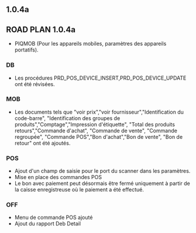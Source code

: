 ## 1.0.4a
## ROAD PLAN 1.0.4a
- PIQMOB (Pour les appareils mobiles, paramètres des appareils portatifs).
### DB
- Les procédures PRD_POS_DEVICE_INSERT,PRD_POS_DEVICE_UPDATE ont été révisées.
### MOB
- Les documents tels que "voir prix","voir fournisseur","Identification du code-barre", "Identification des groupes de produits","Comptage","Impression d'étiquette", "Total des produits retours","Commande d'achat", "Commande de vente", "Commande regroupée", "Commande POS","Bon d'achat","Bon de vente", "Bon de retour" ont été ajoutés.
### POS
- Ajout d'un champ de saisie pour le port du scanner dans les paramètres.
- Mise en place des commandes POS
- Le bon avec paiement peut désormais être fermé uniquement à partir de la caisse enregistreuse où le paiement a été effectué.
### OFF
- Menu de commande POS ajouté
- Ajout du rapport Deb Detail